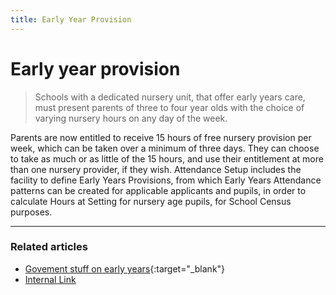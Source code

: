 ```yaml
---
title: Early Year Provision
---
```


# Early year provision

> Schools with a dedicated nursery unit, that offer early years care, must
present parents of three to four year olds with the choice of varying nursery
hours on any day of the week.

Parents are now entitled to receive 15 hours of free nursery provision per
week, which can be taken over a minimum of three days. They can choose to
take as much or as little of the 15 hours, and use their entitlement at more
than one nursery provider, if they wish.
Attendance Setup includes the facility to define Early Years Provisions, from
which Early Years Attendance patterns can be created for applicable applicants
and pupils, in order to calculate Hours at Setting for nursery age pupils, for
School Census purposes.

----
### Related articles

* [Govement stuff on early years](https://www.gov.uk/help-with-childcare-costs/free-childcare-and-education-for-2-to-4-year-olds){:target="_blank"}
* [Internal Link]()
